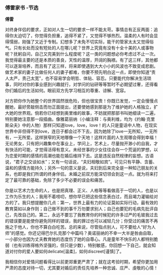 ### 傅雷家书 -节选
**傅雷**

对终身伴侣的要求，正如对人生一切的要求一样不能太苛。事情总有正反两面：追得你太迫切了，你觉得负担重，追得不紧了，又觉得不够热烈。温柔的人有时会显得懦弱，刚强了又近于专制。幻想多了未免不切实际，能干的管家太太又觉得俗气。只有长处而没有短处的人在哪儿呢？世界上究竟有没有十全十美的人或事物呢？抚躬自问，自己又完美到什么程度呢？这一类的问题想必你考虑过不止一次。我觉得最主要的还是本质的善良，天性的温厚，开阔的胸襟。有了这三样，其他都可以逐渐培养，而且有了这三样，将来即使遇到大大小小的风波也不致变成悲剧。做艺术家的妻子比做任何人的妻子都难，你要不预先明白这一点，即使你知道“责人太严，责己太宽”，也不容易学会明哲、体贴、容忍。只要能代你解决生活琐事，同时对你的事业感到兴趣就行，对学问的钻研等等暂时不必期望过奢，还得看你们婚后的生活如何。眼前双方先学习相互的尊重、谅解、宽容。  

对方把你作为她整个的世界固然很危险，但也很宝贵！你既已发觉，一定会慢慢点醒她，最好旁敲侧击而勿正面提出，还要使她感到那是为了维护她的人格独立，扩大她的世界观。倘若你已经想到奥里维的故事，不妨就把那部书叫她细读一二遍，特别要她注意那一段插曲。像雅葛丽纳（小编注释：与奥利维，均为《约翰·克里斯朵夫》中的人物）那样只知道love，love，love！的人只是童话中人物，在现实世界中非但得不到love，连日子都会过不下去，因为她除了love一无所知，一无所有，一无所爱。这样狭窄的天地哪像一个天地！这样片面的人生观哪会得到幸福！无论男女，只有把兴趣集中在事业上，学问上，艺术上，尽量抛开渺小的自我，才有快活的可能，才觉得活得有意义。未经世事的少女往往会存一个荒诞的梦想，以为恋爱时期的感情的高潮也能在婚后维持下去。这是违反自然规律的妄想。古语说，“君子之交谈如水”；又有一句话说，“夫妇相敬如宾”。可见只有平静、含蓄、温和的感情方能持久；另外一句的意义是说，夫妇到后来完全是一种知己朋友的关系，也即是我们所谓的终身伴侣。未婚之前双方能深切领会到这一点。就为将来打定了最可靠的基础，免除了多少不必要的误会和痛苦。  

你是以艺术力生命的人，也是把真理、正义、人格等等看做高于一切的人，也是以工作为乐生的人；我用不着唠叨，想你早已把这些信念表白过，而且竭力灌输给对方的了。我只想提醒你几点：第一，世界上最有力的论证莫如实际行动，最有效的教育莫如以身作则；自己做不到的事千万勿要求别人；自己也要犯的毛病先批评自己，先改自己的。第二，永远不要忘了我教育你的时候犯的许多过严的毛玻我过去的错误要是能使你避免同样的错误，我的罪过也可以减轻几分；你受过的痛苦不再施之于他人，你也不算白白吃苦。总的来说，尽管指点别人，可不要给人“好为人师”的感觉。你还记得巴尔扎克那个中篇吗？奥诺丽纳的不幸一大半是咎由自取，一小部分也因为丈夫教育她的态度伤了她的自尊心。凡是童年不快乐的人都特别脆弱（也有训练得格外坚强的，但只是少数），特别敏感，你回想一下自己，就会知道对付你的爱人要如何delicate[温柔]，如何discreet[谨慎]了。  

我相信你对爱情问题看得比以前更郑重更严肃了；就在这考验时期，希望你更加用严肃的态度对待一切，尤其要对婚后的责任先培养一种忠诚、庄严、虔敬的心情！

